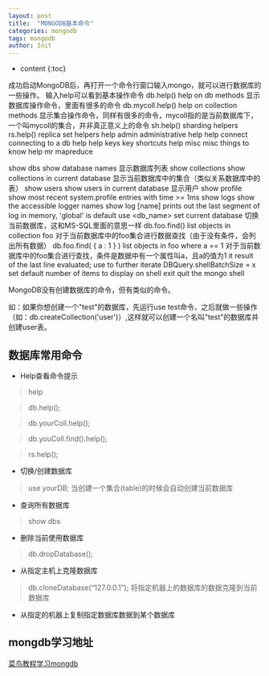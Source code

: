 ```yaml
---
layout: post
title:  "MONGODB基本命令"
categories: mongodb
tags: mongodb
author: Init
---
```


* content
{:toc}

成功启动MongoDB后，再打开一个命令行窗口输入mongo，就可以进行数据库的一些操作。
输入help可以看到基本操作命令
db.help()                    help on db methods 显示数据库操作命令，里面有很多的命令
db.mycoll.help()             help on collection methods 显示集合操作命令，同样有很多的命令，mycoll指的是当前数据库下，一个叫mycoll的集合，并非真正意义上的命令 
sh.help()                    sharding helpers
rs.help()                    replica set helpers
help admin                   administrative help
help connect                 connecting to a db help
help keys                    key shortcuts
help misc                    misc things to know
help mr                      mapreduce

show dbs                     show database names 显示数据库列表
show collections             show collections in current database 显示当前数据库中的集合（类似关系数据库中的表） 
show users                   show users in current database 显示用户
show profile                 show most recent system.profile entries with time >= 1ms
show logs                    show the accessible logger names
show log [name]              prints out the last segment of log in memory, 'global' is default
use <db_name>                set current database 切换当前数据库，这和MS-SQL里面的意思一样 
db.foo.find()                list objects in collection foo 对于当前数据库中的foo集合进行数据查找（由于没有条件，会列出所有数据）
db.foo.find( { a : 1 } )     list objects in foo where a == 1 对于当前数据库中的foo集合进行查找，条件是数据中有一个属性叫a，且a的值为1 
it                           result of the last line evaluated; use to further iterate
DBQuery.shellBatchSize = x   set default number of items to display on shell
exit                         quit the mongo shell

MongoDB没有创建数据库的命令，但有类似的命令。

如：如果你想创建一个"test"的数据库，先运行use test命令，之后就做一些操作（如：db.createCollection('user')）,这样就可以创建一个名叫"test"的数据库并创建user表。





## 数据库常用命令

* Help查看命令提示
> help

> db.help();

> db.yourColl.help();

> db.youColl.find().help();

> rs.help();

* 切换/创建数据库
> use yourDB;  当创建一个集合(table)的时候会自动创建当前数据库

* 查询所有数据库
> show dbs

* 删除当前使用数据库
> db.dropDatabase();

* 从指定主机上克隆数据库
> db.cloneDatabase(“127.0.0.1”); 将指定机器上的数据库的数据克隆到当前数据库

* 从指定的机器上复制指定数据库数据到某个数据库
> 

## mongdb学习地址
[菜鸟教程学习mongdb](http://www.runoob.com/mongodb/mongodb-tutorial.html)
